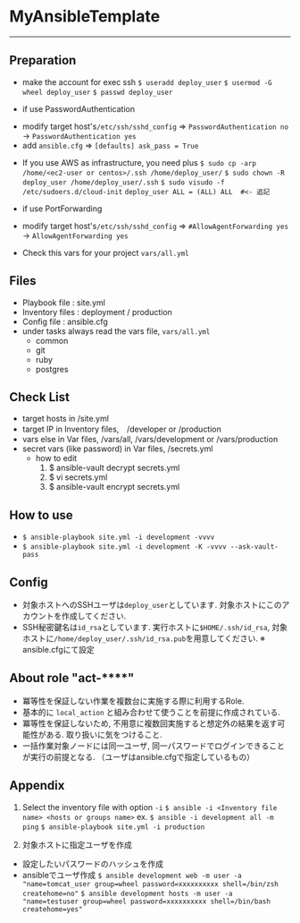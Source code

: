 # MyAnsibleTemplate
----

## Preparation
* make the account for exec ssh
`$ useradd deploy_user`
`$ usermod -G wheel deploy_user`
`$ passwd deploy_user`

* if use PasswordAuthentication
- modify target host's`/etc/ssh/sshd_config` => `PasswordAuthentication no` -> `PasswordAuthentication yes`
- add `ansible.cfg` => `[defaults] ask_pass = True`

* If you use AWS as infrastructure, you need plus
`$ sudo cp -arp /home/<ec2-user or centos>/.ssh /home/deploy_user/`
`$ sudo chown -R deploy_user /home/deploy_user/.ssh`
`$ sudo visudo -f /etc/sudoers.d/cloud-init`
`deploy_user ALL = (ALL) ALL  #<- 追記`

* if use PortForwarding
- modify target host's`/etc/ssh/sshd_config` => `#AllowAgentForwarding yes` -> `AllowAgentForwarding yes`


* Check this vars for your project
`vars/all.yml`

## Files
* Playbook file : site.yml
* Inventory files : deployment / production
* Config file : ansible.cfg
* under tasks always read the vars file, `vars/all.yml`
  - common
  - git
  - ruby
  - postgres

## Check List
* target hosts in /site.yml
* target IP in Inventory files,　/developer or /production
* vars else in Var files, /vars/all, /vars/development or /vars/production
* secret vars (like password) in Var files, /secrets.yml
  - how to edit
    1. $ ansible-vault decrypt secrets.yml
    1. $ vi secrets.yml
    1. $ ansible-vault encrypt secrets.yml

## How to use
* `$ ansible-playbook site.yml -i development -vvvv`
* `$ ansible-playbook site.yml -i development -K -vvvv --ask-vault-pass`


## Config
* 対象ホストへのSSHユーザは`deploy_user`としています. 対象ホストにこのアカウントを作成してください.
* SSH秘密鍵名は`id_rsa`としています. 実行ホストに`$HOME/.ssh/id_rsa`, 対象ホストに`/home/deploy_user/.ssh/id_rsa.pub`を用意してください.
※ ansible.cfgにて設定


## About role "act-****"
* 冪等性を保証しない作業を複数台に実施する際に利用するRole.
* 基本的に `local_action` と組み合わせて使うことを前提に作成されている.
* 冪等性を保証しないため, 不用意に複数回実施すると想定外の結果を返す可能性がある. 取り扱いに気をつけること.
* 一括作業対象ノードには同一ユーザ, 同一パスワードでログインできることが実行の前提となる. （ユーザはansible.cfgで指定しているもの）


## Appendix
1. Select the inventory file with option `-i`
`$ ansible -i <Inventory file name> <hosts or groups name>`
    ex.
      `$ ansible -i development all -m ping`
      `$ ansible-playbook site.yml -i production`


1. 対象ホストに指定ユーザを作成
  - 設定したいパスワードのハッシュを作成
  - ansibleでユーザ作成
  `$ ansible development web -m user -a "name=tomcat_user group=wheel password=xxxxxxxxxx shell=/bin/zsh createhome=no"`
  `$ ansible development hosts -m user -a "name=testuser group=wheel password=xxxxxxxxxx shell=/bin/bash createhome=yes"`
